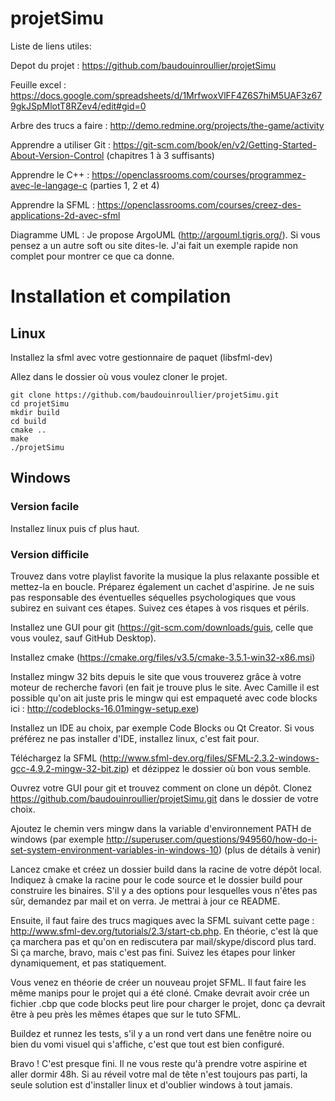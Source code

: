 ﻿# projetSimu

Liste de liens utiles:

Depot du projet : https://github.com/baudouinroullier/projetSimu

Feuille excel : https://docs.google.com/spreadsheets/d/1MrfwoxVlFF4Z6S7hiM5UAF3z679gkJSpMlotT8RZev4/edit#gid=0

Arbre des trucs a faire : http://demo.redmine.org/projects/the-game/activity


Apprendre a utiliser Git : https://git-scm.com/book/en/v2/Getting-Started-About-Version-Control (chapitres 1 à 3 suffisants)

Apprendre le C++ : https://openclassrooms.com/courses/programmez-avec-le-langage-c (parties 1, 2 et 4)

Apprendre la SFML : https://openclassrooms.com/courses/creez-des-applications-2d-avec-sfml

Diagramme UML : Je propose ArgoUML (http://argouml.tigris.org/). Si vous pensez a un autre soft ou site dites-le. J'ai fait un exemple rapide non complet pour montrer ce que ca donne.


# Installation et compilation

## Linux

Installez la sfml avec votre gestionnaire de paquet (libsfml-dev)

Allez dans le dossier où vous voulez cloner le projet.

```
git clone https://github.com/baudouinroullier/projetSimu.git
cd projetSimu
mkdir build
cd build
cmake ..
make
./projetSimu
```

## Windows

### Version facile

Installez linux puis cf plus haut.

### Version difficile

Trouvez dans votre playlist favorite la musique la plus relaxante possible et mettez-la en boucle. Préparez également un cachet d'aspirine. Je ne suis pas responsable des éventuelles séquelles psychologiques que vous subirez en suivant ces étapes. Suivez ces étapes à vos risques et périls.

Installez une GUI pour git (https://git-scm.com/downloads/guis, celle que vous voulez, sauf GitHub Desktop).

Installez cmake (https://cmake.org/files/v3.5/cmake-3.5.1-win32-x86.msi)

Installez mingw 32 bits depuis le site que vous trouverez grâce à votre moteur de recherche favori (en fait je trouve plus le site. Avec Camille il est possible qu'on ait juste pris le mingw qui est empaqueté avec code blocks ici : http://codeblocks-16.01mingw-setup.exe)

Installez un IDE au choix, par exemple Code Blocks ou Qt Creator. Si vous préférez ne pas installer d'IDE, installez linux, c'est fait pour.

Téléchargez la SFML (http://www.sfml-dev.org/files/SFML-2.3.2-windows-gcc-4.9.2-mingw-32-bit.zip) et dézippez le dossier où bon vous semble.

Ouvrez votre GUI pour git et trouvez comment on clone un dépôt. Clonez https://github.com/baudouinroullier/projetSimu.git dans le dossier de votre choix.

Ajoutez le chemin vers mingw dans la variable d'environnement PATH de windows (par exemple http://superuser.com/questions/949560/how-do-i-set-system-environment-variables-in-windows-10) (plus de détails à venir)

Lancez cmake et créez un dossier build dans la racine de votre dépôt local. Indiquez à cmake la racine pour le code source et le dossier build pour construire les binaires. S'il y a des options pour lesquelles vous n'êtes pas sûr, demandez par mail et on verra. Je mettrai à jour ce README.

Ensuite, il faut faire des trucs magiques avec la SFML suivant cette page : http://www.sfml-dev.org/tutorials/2.3/start-cb.php. En théorie, c'est là que ça marchera pas et qu'on en rediscutera par mail/skype/discord plus tard. Si ça marche, bravo, mais c'est pas fini. Suivez les étapes pour linker dynamiquement, et pas statiquement.

Vous venez en théorie de créer un nouveau projet SFML. Il faut faire les même manips pour le projet qui a été cloné. Cmake devrait avoir crée un fichier .cbp que code blocks peut lire pour charger le projet, donc ça devrait être à peu près les mêmes étapes que sur le tuto SFML.

Buildez et runnez les tests, s'il y a un rond vert dans une fenêtre noire ou bien du vomi visuel qui s'affiche, c'est que tout est bien configuré.

Bravo ! C'est presque fini. Il ne vous reste qu'à prendre votre aspirine et aller dormir 48h. Si au réveil votre mal de tête n'est toujours pas parti, la seule solution est d'installer linux et d'oublier windows à tout jamais.
